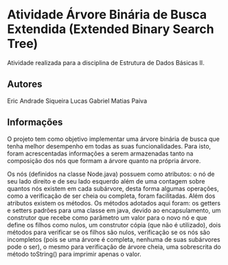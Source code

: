 # Atividade Árvore Binária de Busca Extendida (Extended Binary Search Tree)
Atividade realizada para a disciplina de Estrutura de Dados Básicas II.
## Autores
Eric Andrade Siqueira
Lucas Gabriel Matias Paiva

## Informações
<p> O projeto tem como objetivo implementar uma árvore binária de busca que tenha melhor desempenho em todas as suas funcionalidades. Para isto, foram acrescentadas informações a serem armazenadas tanto na composição dos nós que formam a árvore quanto na própria árvore.

<p> Os nós (definidos na classe Node.java) possuem como atributos: o nó de seu lado direito e de seu lado esquerdo além de uma contagem sobre quantos nós existem em cada subárvore, desta forma algumas operações, como a verificação de ser cheia ou completa, foram facilitadas. Além dos atributos existem os métodos. Os métodos adotados aqui foram: os getters e setters padrões para uma classe em java, devido ao encapsulamento, um construtor que recebe como parâmetro um valor para o novo nó e que define os filhos como nulos, um construtor cópia (que não é utilizado), dois métodos para verificar se os filhos são nulos, verificação se os nós são incompletos (pois se uma árvore é completa, nenhuma de suas subárvores pode o ser), o mesmo para verificação de árvore cheia, uma sobrescrita do método toString() para imprimir apenas o valor.
